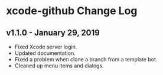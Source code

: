 # xcode-github Change Log

## v1.1.0 - January 29, 2019
* Fixed Xcode server login.
* Updated documentation.
* Fixed a problem when clone a branch from a template bot.
* Cleaned up menu items and dialogs.
